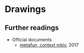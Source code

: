 # Drawings

## Further readings

- Official documents
    - [metafun, context mkiv](http://www.pragma-ade.nl/general/manuals/metafun-p.pdf), 2017
